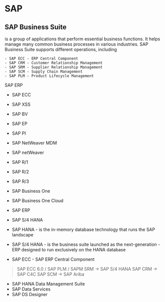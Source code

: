 # SAP

## SAP Business Suite
is a group of applications that perform essential business functions. It helps manage many common business processes in various industries. SAP Business Suite supports different operations, including

    - SAP ECC - ERP Central Component
    - SAP CRM - Customer Relationship Management
    - SAP SRM - Supplier Relationship Management
    - SAP SCM - Supply Chain Management
    - SAP PLM - Product Lifecycle Management

SAP ERP
- SAP ECC
- SAP XSS
- SAP BV
- SAP EP
- SAP PI
- SAP NetWeaver MDM
- SAP netWeaver

- SAP R/1
- SAP R/2
- SAP R/3
- SAP Business One
- SAP Business One Cloud
- SAP ERP
- SAP S/4 HANA

- SAP HANA - is the in-memory database technology that runs the SAP landscape
- SAP S/4 HANA - is the business suite launched as the next-generation - ERP designed to run exclusively on the HANA database
- SAP ECC - SAP ERP Central Component



> SAP ECC 6.0 / SAP PLM / SAPM SRM    -> SAP S/4 HANA
> SAP CRM                             -> SAP C4C
> SAP SCM                             -> SAP Ariba


- SAP HANA Data Management Suite
- SAP Data Services
- SAP DS Designer